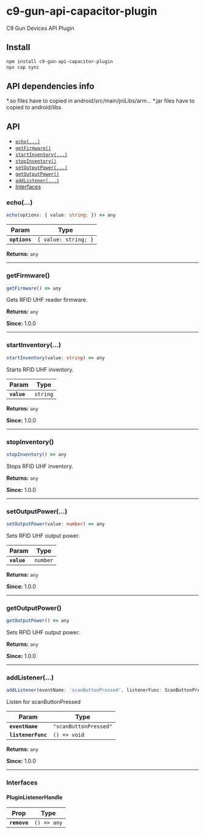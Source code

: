 # c9-gun-api-capacitor-plugin

C9 Gun Devices API Plugin

## Install

```bash
npm install c9-gun-api-capacitor-plugin
npx cap sync
```
## API dependencies info

*.so files have to copied in android/src/main/jniLibs/arm...
*.jar files have to copied to android/libs

## API

<docgen-index>

* [`echo(...)`](#echo)
* [`getFirmware()`](#getfirmware)
* [`startInventory(...)`](#startinventory)
* [`stopInventory()`](#stopinventory)
* [`setOutputPower(...)`](#setoutputpower)
* [`getOutputPower()`](#getoutputpower)
* [`addListener(...)`](#addlistener)
* [Interfaces](#interfaces)

</docgen-index>

<docgen-api>
<!--Update the source file JSDoc comments and rerun docgen to update the docs below-->

### echo(...)

```typescript
echo(options: { value: string; }) => any
```

| Param         | Type                            |
| ------------- | ------------------------------- |
| **`options`** | <code>{ value: string; }</code> |

**Returns:** <code>any</code>

--------------------


### getFirmware()

```typescript
getFirmware() => any
```

Gets RFID UHF reader firmware.

**Returns:** <code>any</code>

**Since:** 1.0.0

--------------------


### startInventory(...)

```typescript
startInventory(value: string) => any
```

Starts RFID UHF inventory.

| Param       | Type                |
| ----------- | ------------------- |
| **`value`** | <code>string</code> |

**Returns:** <code>any</code>

**Since:** 1.0.0

--------------------


### stopInventory()

```typescript
stopInventory() => any
```

Stops RFID UHF inventory.

**Returns:** <code>any</code>

**Since:** 1.0.0

--------------------


### setOutputPower(...)

```typescript
setOutputPower(value: number) => any
```

Sets RFID UHF output power.

| Param       | Type                |
| ----------- | ------------------- |
| **`value`** | <code>number</code> |

**Returns:** <code>any</code>

**Since:** 1.0.0

--------------------


### getOutputPower()

```typescript
getOutputPower() => any
```

Sets RFID UHF output power.

**Returns:** <code>any</code>

**Since:** 1.0.0

--------------------


### addListener(...)

```typescript
addListener(eventName: 'scanButtonPressed', listenerFunc: ScanButtonPressedListener) => Promise<PluginListenerHandle> & PluginListenerHandle
```

Listen for scanButtonPressed

| Param              | Type                             |
| ------------------ | -------------------------------- |
| **`eventName`**    | <code>"scanButtonPressed"</code> |
| **`listenerFunc`** | <code>() =&gt; void</code>       |

**Returns:** <code>any</code>

**Since:** 1.0.0

--------------------


### Interfaces


#### PluginListenerHandle

| Prop         | Type                      |
| ------------ | ------------------------- |
| **`remove`** | <code>() =&gt; any</code> |

</docgen-api>


